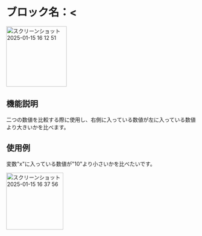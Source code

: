 # ブロック名：<
<img width="160" alt="スクリーンショット 2025-01-15 16 12 51" src="https://github.com/user-attachments/assets/309126e3-a4e8-4b37-a9bb-1d7cd086eb52" />

## 機能説明
二つの数値を比較する際に使用し、右側に入っている数値が左に入っている数値より大きいかを比べます。

## 使用例
変数"x"に入っている数値が"10"より小さいかを比べたいです。

<img width="151" alt="スクリーンショット 2025-01-15 16 37 56" src="https://github.com/user-attachments/assets/35fc2f9d-d0ec-4174-87a0-c48e4a1ea75c" />

